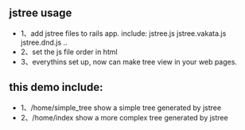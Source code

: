 ## jstree usage

* 1、add jstree files to rails app. include: jstree.js jstree.vakata.js jstree.dnd.js ..
* 2、set the js file order in html
* 3、everythins set up, now can make tree view in your web pages.

## this demo include:

* 1、/home/simple_tree show a simple tree generated by jstree
* 2、/home/index show a more complex tree generated by jstree
